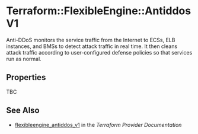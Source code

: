 # Terraform::FlexibleEngine::AntiddosV1

Anti-DDoS monitors the service traffic from the Internet to ECSs, ELB instances, and BMSs to detect attack traffic in real time. It then cleans attack traffic according to user-configured defense policies so that services run as normal.

## Properties

TBC

## See Also

* [flexibleengine_antiddos_v1](https://www.terraform.io/docs/providers/flexibleengine/r/antiddos_v1.html) in the _Terraform Provider Documentation_